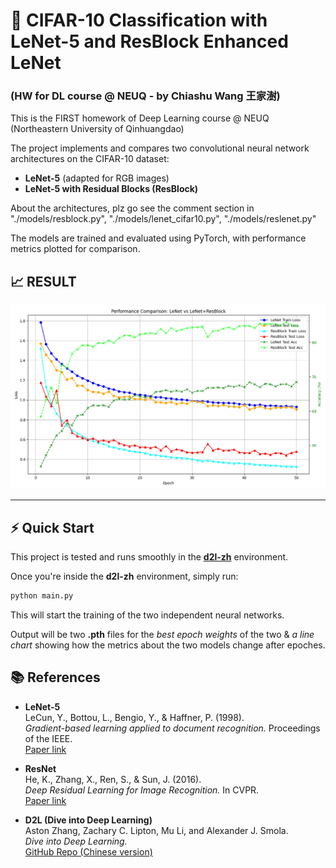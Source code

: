 # 🧠 CIFAR-10 Classification with LeNet-5 and ResBlock Enhanced LeNet 
### (HW for DL course @ NEUQ - by Chiashu Wang 王家澍)

This is the FIRST homework of Deep Learning course @ NEUQ (Northeastern University of Qinhuangdao)

The project implements and compares two convolutional neural network architectures on the CIFAR-10 dataset:

- **LeNet-5** (adapted for RGB images)
- **LeNet-5 with Residual Blocks (ResBlock)**

About the architectures, plz go see the comment section in "./models/resblock.py", "./models/lenet_cifar10.py",
"./models/reslenet.py"

The models are trained and evaluated using PyTorch, with performance metrics plotted for comparison.

## 📈 RESULT
![Model Comparison](./comparison_lenet_resblock.png)

---

## ⚡ Quick Start 

This project is tested and runs smoothly in the [**d2l-zh**](https://github.com/d2l-ai/d2l-zh) environment.

Once you're inside the **d2l-zh** environment, simply run:

```bash
python main.py
```
This will start the training of the two independent neural networks.

Output will be two **.pth** files for the *best epoch weights* of the two & *a line chart* showing how the metrics about 
the two models change after epoches.

## 📚 References

- **LeNet-5**  
  LeCun, Y., Bottou, L., Bengio, Y., & Haffner, P. (1998).  
  *Gradient-based learning applied to document recognition.* Proceedings of the IEEE.  
  [Paper link](http://yann.lecun.com/exdb/publis/pdf/lecun-01a.pdf)

- **ResNet**  
  He, K., Zhang, X., Ren, S., & Sun, J. (2016).  
  *Deep Residual Learning for Image Recognition.* In CVPR.  
  [Paper link](https://arxiv.org/abs/1512.03385)

- **D2L (Dive into Deep Learning)**  
  Aston Zhang, Zachary C. Lipton, Mu Li, and Alexander J. Smola.  
  *Dive into Deep Learning.*  
  [GitHub Repo (Chinese version)](https://github.com/d2l-ai/d2l-zh)

